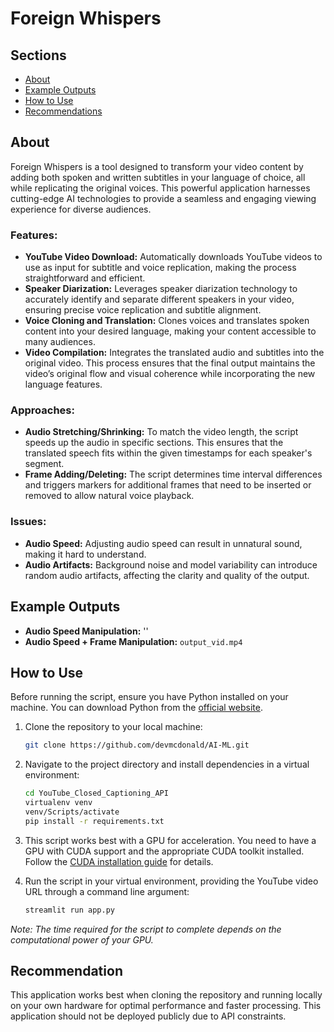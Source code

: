 # Foreign Whispers

## Sections
- [About](#about)
- [Example Outputs](#example-outputs)
- [How to Use](#how-to-use)
- [Recommendations](#recommendations)


## About
Foreign Whispers is a tool designed to transform your video content by adding both spoken and written subtitles in your language of choice, all while replicating the original voices. This powerful application harnesses cutting-edge AI technologies to provide a seamless and engaging viewing experience for diverse audiences.

### Features:
- **YouTube Video Download:** Automatically downloads YouTube videos to use as input for subtitle and voice replication, making the process straightforward and efficient.
- **Speaker Diarization:** Leverages speaker diarization technology to accurately identify and separate different speakers in your video, ensuring precise voice replication and subtitle alignment.
- **Voice Cloning and Translation:** Clones voices and translates spoken content into your desired language, making your content accessible to many audiences.
- **Video Compilation:** Integrates the translated audio and subtitles into the original video. This process ensures that the final output maintains the video’s original flow and visual coherence while incorporating the new language features.

### Approaches:
- **Audio Stretching/Shrinking:** To match the video length, the script speeds up the audio in specific sections. This ensures that the translated speech fits within the given timestamps for each speaker's segment.
- **Frame Adding/Deleting:** The script determines time interval differences and triggers markers for additional frames that need to be inserted or removed to allow natural voice playback.

### Issues:
- **Audio Speed:** Adjusting audio speed can result in unnatural sound, making it hard to understand.
- **Audio Artifacts:** Background noise and model variability can introduce random audio artifacts, affecting the clarity and quality of the output.

## Example Outputs
- **Audio Speed Manipulation:** ''
- **Audio Speed + Frame Manipulation:** `output_vid.mp4`

## How to Use
Before running the script, ensure you have Python installed on your machine. You can download Python from the [official website](https://www.python.org/downloads/).

1. Clone the repository to your local machine:
    ```bash
    git clone https://github.com/devmcdonald/AI-ML.git
    ```
2. Navigate to the project directory and install dependencies in a virtual environment:
    ```bash
    cd YouTube_Closed_Captioning_API
    virtualenv venv
    venv/Scripts/activate
    pip install -r requirements.txt
    ```

3. This script works best with a GPU for acceleration. You need to have a GPU with CUDA support and the appropriate CUDA toolkit installed. Follow the [CUDA installation guide](https://developer.nvidia.com/cuda-toolkit) for details.

4. Run the script in your virtual environment, providing the YouTube video URL through a command line argument:
    ```bash
    streamlit run app.py
    ```

*Note: The time required for the script to complete depends on the computational power of your GPU.*

## Recommendation
This application works best when cloning the repository and running locally on your own hardware for optimal performance and faster processing. This application should not be deployed publicly due to API constraints. 
